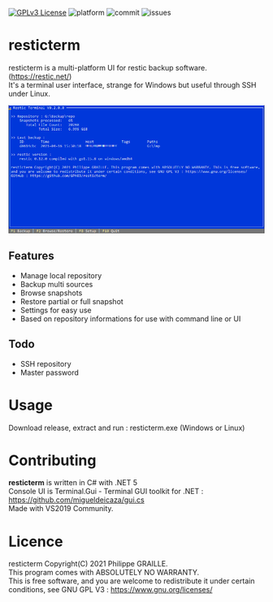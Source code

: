 
[![GPLv3 License](https://img.shields.io/badge/License-GPL%20v3-yellow.svg)](https://opensource.org/licenses/)
![platform](https://img.shields.io/badge/platform-Windows%20Linux-blue)
![commit](https://img.shields.io/github/last-commit/GPh83/resticterm) 
![issues](https://img.shields.io/bitbucket/issues-raw/GPh83/resticterm) 


  
# resticterm

resticterm is a multi-platform UI for restic backup software. (https://restic.net/)  
It's a terminal user interface, strange for Windows but useful through SSH under Linux.

![MainScreen](https://github.com/GPh83/resticterm/blob/master/resticterm/Img/0.2_Screen.png)


## Features
- Manage local repository
- Backup multi sources 
- Browse snapshots
- Restore partial or full snapshot
- Settings for easy use
- Based on repository informations for use with command line or UI

## Todo
- SSH repository
- Master password

# Usage

Download release, extract and run : resticterm.exe (Windows or Linux)


# Contributing

**resticterm** is written in C# with .NET 5  
Console UI is Terminal.Gui - Terminal GUI toolkit for .NET : https://github.com/migueldeicaza/gui.cs  
Made with VS2019 Community.


# Licence 

resticterm Copyright(C) 2021 Philippe GRAILLE.  
This program comes with ABSOLUTELY NO WARRANTY.  
This is free software, and you are welcome to redistribute it under certain conditions, see GNU GPL V3 : https://www.gnu.org/licenses/






